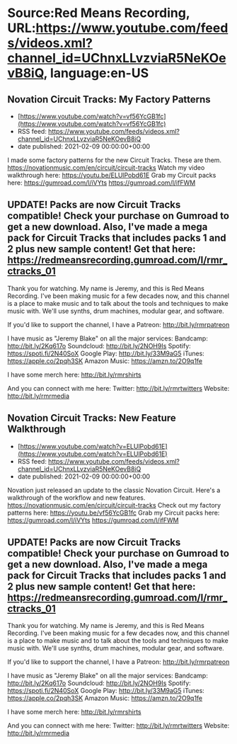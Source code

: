 # Source:Red Means Recording, URL:https://www.youtube.com/feeds/videos.xml?channel_id=UChnxLLvzviaR5NeKOevB8iQ, language:en-US

## Novation Circuit Tracks: My Factory Patterns
 - [https://www.youtube.com/watch?v=vf56YcGB1fc](https://www.youtube.com/watch?v=vf56YcGB1fc)
 - RSS feed: https://www.youtube.com/feeds/videos.xml?channel_id=UChnxLLvzviaR5NeKOevB8iQ
 - date published: 2021-02-09 00:00:00+00:00

I made some factory patterns for the new Circuit Tracks. These are them.
https://novationmusic.com/en/circuit/circuit-tracks
Watch my video walkthrough here: https://youtu.be/ELUlPobd61E
Grab my Circuit packs here:
https://gumroad.com/l/iVYts
https://gumroad.com/l/ifFWM

UPDATE! Packs are now Circuit Tracks compatible! Check your purchase on Gumroad to get a new download. Also, I've made a mega pack for Circuit Tracks that includes packs 1 and 2 plus new sample content! Get that here: https://redmeansrecording.gumroad.com/l/rmr_ctracks_01
------------------------------------
Thank you for watching. My name is Jeremy, and this is Red Means Recording. I've been making music for a few decades now, and this channel is a place to make music and to talk about the tools and techniques to make music with. We'll use synths, drum machines, modular gear, and software. 

If you'd like to support the channel, I have a Patreon:  http://bit.ly/rmrpatreon

I have music as "Jeremy Blake" on all the major services: 
Bandcamp: http://bit.ly/2Kq617o
Soundcloud: http://bit.ly/2NOH9Is
Spotify: https://spoti.fi/2N40SoX
Google Play: http://bit.ly/33M9aG5
iTunes: https://apple.co/2pqh3SK
Amazon Music: https://amzn.to/2O9q1fe

I have some merch here: http://bit.ly/rmrshirts

And you can connect with me here: 
Twitter: http://bit.ly/rmrtwitters
Website: http://bit.ly/rmrmedia

## Novation Circuit Tracks: New Feature Walkthrough
 - [https://www.youtube.com/watch?v=ELUlPobd61E](https://www.youtube.com/watch?v=ELUlPobd61E)
 - RSS feed: https://www.youtube.com/feeds/videos.xml?channel_id=UChnxLLvzviaR5NeKOevB8iQ
 - date published: 2021-02-09 00:00:00+00:00

Novation just released an update to the classic Novation Circuit. Here's a walkthrough of the workflow and new features.
https://novationmusic.com/en/circuit/circuit-tracks
Check out my factory patterns here: https://youtu.be/vf56YcGB1fc
Grab my Circuit packs here:
https://gumroad.com/l/iVYts
https://gumroad.com/l/ifFWM

UPDATE! Packs are now Circuit Tracks compatible! Check your purchase on Gumroad to get a new download. Also, I've made a mega pack for Circuit Tracks that includes packs 1 and 2 plus new sample content! Get that here: https://redmeansrecording.gumroad.com/l/rmr_ctracks_01
------------------------------------
Thank you for watching. My name is Jeremy, and this is Red Means Recording. I've been making music for a few decades now, and this channel is a place to make music and to talk about the tools and techniques to make music with. We'll use synths, drum machines, modular gear, and software. 

If you'd like to support the channel, I have a Patreon:  http://bit.ly/rmrpatreon

I have music as "Jeremy Blake" on all the major services: 
Bandcamp: http://bit.ly/2Kq617o
Soundcloud: http://bit.ly/2NOH9Is
Spotify: https://spoti.fi/2N40SoX
Google Play: http://bit.ly/33M9aG5
iTunes: https://apple.co/2pqh3SK
Amazon Music: https://amzn.to/2O9q1fe

I have some merch here: http://bit.ly/rmrshirts

And you can connect with me here: 
Twitter: http://bit.ly/rmrtwitters
Website: http://bit.ly/rmrmedia

